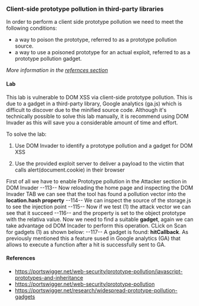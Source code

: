 ### Client-side prototype pollution in third-party libraries
In order to perform a client side prototype pollution we need to meet the following conditions:
- a way to poison the prototype, referred to as a prototype pollution source.
- a way to use a poisoned prototype for an actual exploit, referred to as a prototype pollution gadget.

<i>More information in the [refernces section](JS_proto_pollution.md#references)</i>
#### Lab
 This lab is vulnerable to DOM XSS via client-side prototype pollution. This is due to a gadget in a third-party library, Google analytics (ga.js) which is difficult to discover due to the minified source code. Although it's technically possible to solve this lab manually, it is recommend using DOM Invader as this will save you a considerable amount of time and effort.

To solve the lab:

1. Use DOM Invader to identify a prototype pollution and a gadget for DOM XSS

1. Use the provided exploit server to deliver a payload to the victim that calls alert(document.cookie) in their browser

First of all we have to enable Prototype pollution in the Attacker section in DOM Invader
--113--
Now reloading the home page and inspecting the DOM Invader TAB we can see that the tool has found a pollution vector into the <b>location.hash property</b>
--114--
We can inspect the source of the storage.js to see the injection point
--115--
Now if we test (1) the attack vector we can see that it succeed
--116--
and the property is set to the object prototype with the relativa value. Now we need to find a suitable <b>gadget</b>, again we can take advantage od DOM Incader to perform this operation. CLick on Scan for gadgets (1) as shown below:
--117--
A gadget is found: <b>hitCallback</b>. As previously mentioned this a feature sused in Google analytics (GA)  that allows to execute a function after a hit is successfully sent to GA.



#### References
+ https://portswigger.net/web-security/prototype-pollution/javascript-prototypes-and-inheritance
+ https://portswigger.net/web-security/prototype-pollution
+ https://portswigger.net/research/widespread-prototype-pollution-gadgets
